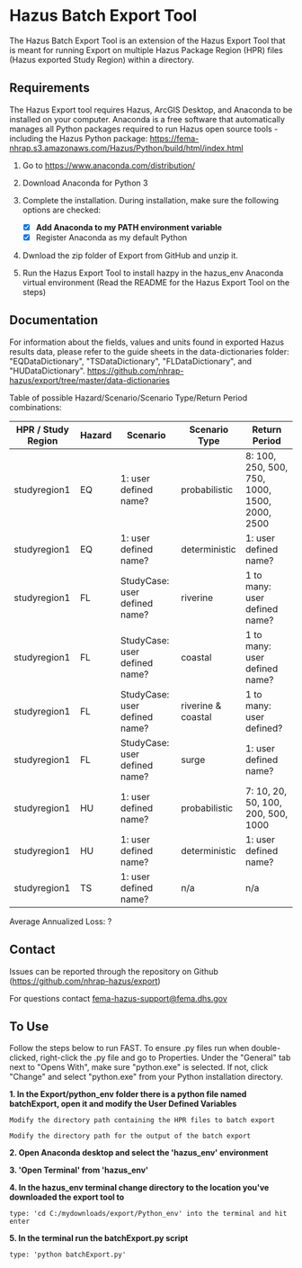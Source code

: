 # Hazus Batch Export Tool

The Hazus Batch Export Tool is an extension of the Hazus Export Tool that is meant for running Export on multiple Hazus Package Region (HPR) files (Hazus exported Study Region) within a directory.

## Requirements

The Hazus Export tool requires Hazus, ArcGIS Desktop, and Anaconda to be installed on your computer. Anaconda is a free software that automatically manages all Python packages required to run Hazus open source tools - including the Hazus Python package: https://fema-nhrap.s3.amazonaws.com/Hazus/Python/build/html/index.html

1. Go to https://www.anaconda.com/distribution/

2. Download Anaconda for Python 3

3. Complete the installation. During installation, make sure the following options are checked:

   - [x] **Add Anaconda to my PATH environment variable**
   - [x] Register Anaconda as my default Python

4. Dwnload the zip folder of Export from GitHub and unzip it.

5. Run the Hazus Export Tool to install hazpy in the hazus_env Anaconda virtual environment (Read the README for the Hazus Export Tool on the steps)

## Documentation

For information about the fields, values and units found in exported Hazus results data, please refer to the guide sheets in the data-dictionaries folder: "EQDataDictionary", "TSDataDictionary", "FLDataDictionary", and "HUDataDictionary". https://github.com/nhrap-hazus/export/tree/master/data-dictionaries 

Table of possible Hazard/Scenario/Scenario Type/Return Period combinations:

|HPR / Study Region|Hazard|Scenario|Scenario Type|Return Period|
|---     |---   |---     |---          |---          |
|studyregion1|EQ|1: user defined name?|probabilistic|8: 100, 250, 500, 750, 1000, 1500, 2000, 2500|
|studyregion1|EQ|1: user defined name?|deterministic|1: user defined name?|
|studyregion1|FL|StudyCase: user defined name?|riverine|1 to many: user defined name?|
|studyregion1|FL|StudyCase: user defined name?|coastal|1 to many: user defined name?|
|studyregion1|FL|StudyCase: user defined name?|riverine & coastal|1 to many: user defined?|
|studyregion1|FL|StudyCase: user defined name?|surge|1: user defined name?|
|studyregion1|HU|1: user defined name?|probabilistic|7: 10, 20, 50, 100, 200, 500, 1000|
|studyregion1|HU|1: user defined name?|deterministic|1: user defined name?|
|studyregion1|TS|1: user defined name?|n/a|n/a|

Average Annualized Loss: ?

## Contact

Issues can be reported through the repository on Github (https://github.com/nhrap-hazus/export)

For questions contact fema-hazus-support@fema.dhs.gov

## To Use

Follow the steps below to run FAST. To ensure .py files run when double-clicked, right-click the .py file and go to Properties. Under the "General" tab next to "Opens With", make sure "python.exe" is selected. If not, click "Change" and select "python.exe" from your Python installation directory.

**1. In the Export/python_env folder there is a python file named batchExport, open it and modify the User Defined Variables**
    
    Modify the directory path containing the HPR files to batch export
    
    Modify the directory path for the output of the batch export

**2. Open Anaconda desktop and select the 'hazus_env' environment**

**3. 'Open Terminal' from 'hazus_env'**

**4. In the hazus_env terminal change directory to the location you've downloaded the export tool to**

    type: 'cd C:/mydownloads/export/Python_env' into the terminal and hit enter

**5. In the terminal run the batchExport.py script**
    
    type: 'python batchExport.py'


